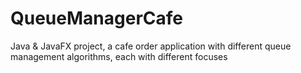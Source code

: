 # QueueManagerCafe
Java &amp; JavaFX project, a cafe order application with different queue management algorithms, each with different focuses
